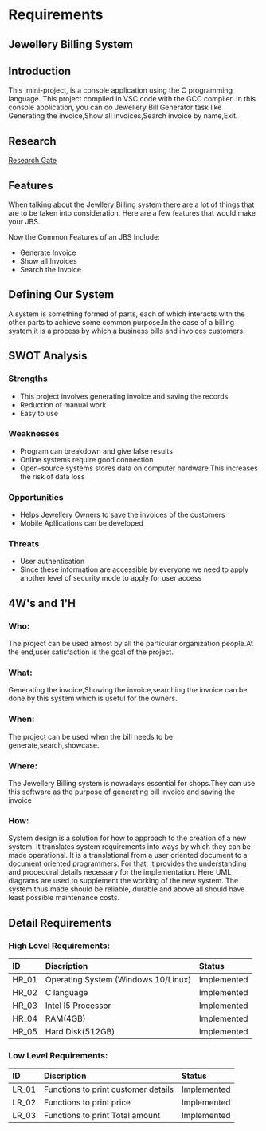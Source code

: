 
# Requirements

## Jewellery Billing System

## Introduction

This ,mini-project, is a console application using the C programming language. This project compiled in VSC code with the GCC compiler. In this console application, you can do Jewellery Bill Generator task like Generating the invoice,Show all invoices,Search invoice by name,Exit.





## Research

[Research Gate](https://www.researchgate.net/publication/345776202_Implementation_of_Improved_Billing_System)



## Features

When talking about the Jewllery Billing system there are a lot of things that are to be taken into consideration. Here are a few features that would make your JBS.


Now the Common Features of an JBS Include:

- Generate Invoice
- Show all Invoices
- Search the Invoice

## Defining Our System

A system is something formed of parts, each of which interacts with the other parts to achieve some common purpose.In the case of a billing system,it is a process by which a business bills and invoices customers.


## SWOT Analysis

### Strengths

- This project involves generating invoice and saving the records
- Reduction of manual work
- Easy to use

### Weaknesses

- Program can breakdown and give false results
- Online systems require good connection
- Open-source systems stores data on computer hardware.This increases the risk of data loss

### Opportunities

- Helps Jewellery Owners to save the invoices of the customers
- Mobile Apllications can be developed


### Threats

- User authentication
- Since these information are accessible by everyone we need to apply another level of security mode to apply for user access


## 4W's and 1'H

### Who:

The project can be used almost by all the particular organization people.At the end,user satisfaction is the goal of the project.

### What:

Generating the invoice,Showing the invoice,searching the invoice can be done by this system which is useful for the owners.

### When:

The project can be used when the bill needs to be generate,search,showcase.

### Where:

The Jewellery Billing system is nowadays essential for shops.They can use this software as the purpose of generating bill invoice and saving the invoice

### How:

System design is a solution for how to approach to the creation of a new system. It translates system requirements into ways by which they can be made operational. It is a translational from a user oriented document to a document oriented programmers. For that, it provides the understanding and procedural details necessary for the implementation. Here UML diagrams are used to supplement the working of the new system. The system thus made should be reliable, durable and above all should have least possible maintenance costs.

## Detail Requirements

### High Level Requirements:

| ID | Discription     | Status               |
| :-------- | :------- | :------------------------- |
| HR_01 | Operating System (Windows 10/Linux) | Implemented |
|HR_02 | C language| Implemented|
|HR_03| Intel I5 Processor| Implemented|
|HR_04|RAM(4GB)| Implemented|
|HR_05|Hard Disk(512GB)| Implemented|

### Low Level Requirements:
| ID | Discription     | Status               |
| :-------- | :------- | :------------------------- |
| LR_01 | Functions to print customer details | Implemented |
| LR_02 | Functions to print price | Implemented |
| LR_03 | Functions to print Total amount | Implemented |


